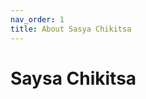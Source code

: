 ```yaml
---
nav_order: 1
title: About Sasya Chikitsa
---
```

<!-- markdownlint-disable MD025 -->
# Saysa Chikitsa


